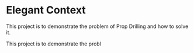 # Elegant Context
This project is to demonstrate the problem of Prop Drilling and how to solve it.

This project is to demonstrate the probl